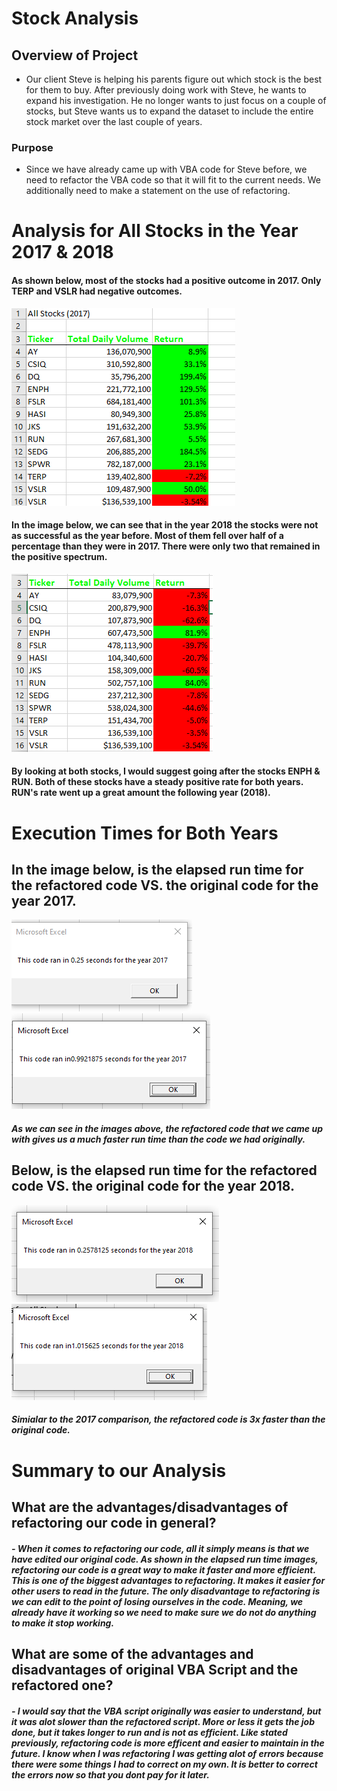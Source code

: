# Stock Analysis

## Overview of Project
- Our client Steve is helping his parents figure out which stock is the best for them to buy. After previously doing work with Steve, he wants to expand his investigation. He no longer wants to just focus on a couple of stocks, but Steve wants us to expand the dataset to include the entire stock market over the last couple of years. 

### Purpose
- Since we have already came up with VBA code for Steve before, we need to refactor the VBA code so that it will fit to the current needs. We additionally need to make a statement on the use of refactoring. 


# Analysis for All Stocks in the Year 2017 & 2018

#### As shown below, most of the stocks had a positive outcome in 2017. Only TERP and VSLR had negative outcomes. 

![AllStock2017Challenge](https://github.com/mckenziekkilburn/stock-analysis/blob/master/AllStock2017Challenge.PNG)

#### In the image below, we can see that in the year 2018 the stocks were not as successful as the year before. Most of them fell over half of a percentage than they were in 2017. There were only two that remained in the positive spectrum. 

![AllStock2018Challenge](https://github.com/mckenziekkilburn/stock-analysis/blob/master/AllStock2018Challenge.PNG)

#### By looking at both stocks, I would suggest going after the stocks ENPH & RUN. Both of these stocks have a steady positive rate for both years. RUN's rate went up a great amount the following year (2018).


# Execution Times for Both Years

## In the image below, is the elapsed run time for the refactored code VS. the original code for the year 2017. 


![VBA_Challenge_2017](https://github.com/mckenziekkilburn/stock-analysis/blob/master/VBA_Challenge_2017.PNG) ![VBA_2017_orginalresult](https://github.com/mckenziekkilburn/stock-analysis/blob/master/VBA_2017_orginalresult.PNG)

#### ***As we can see in the images above,  the refactored code that we came up with gives us a much faster run time than the code we had originally.*** 



## Below, is the elapsed run time for the refactored code VS. the original code for the year 2018.


![VBA_Challenge_2018](https://github.com/mckenziekkilburn/stock-analysis/blob/master/VBA_Challenge_2018.PNG) ![VBA_2018_originalresult](https://github.com/mckenziekkilburn/stock-analysis/blob/master/VBA_2018_originalresult.PNG)

#### ***Simialar to the 2017 comparison, the refactored code is 3x faster than the original code.***

# Summary to our Analysis


## What are the advantages/disadvantages of refactoring our code in general? 
##### - When it comes to refactoring our code, all it simply means is that we have edited our original code. As shown in the elapsed run time images, refactoring our code is a great way to make it faster and more efficient. This is one of the biggest advantages to refactoring. It makes it easier for other users to read in the future. The only disadvantage to refactoring is we can edit to the point of losing ourselves in the code. Meaning, we already have it working so we need to make sure we do not do anything to make it stop working. 

## What are some of the advantages and disadvantages of original VBA Script and the refactored one?
##### - I would say that the VBA script originally was easier to understand, but it was alot slower than the refactored script. More or less it gets the job done, but it takes longer to run and is not as efficient. Like stated previously, refactoring code is more efficent and easier to maintain in the future. I know when I was refactoring I was getting alot of errors because there were some things I had to correct on my own. It is better to correct the errors now so that you dont pay for it later. 



